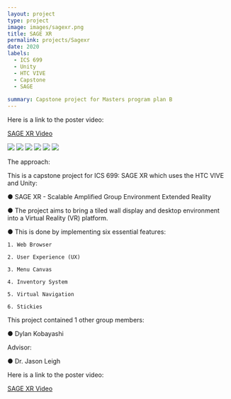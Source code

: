 ```yaml
---
layout: project
type: project
image: images/sagexr.png
title: SAGE XR
permalink: projects/Sagexr
date: 2020
labels:
  - ICS 699
  - Unity
  - HTC VIVE
  - Capstone
  - SAGE
  
summary: Capstone project for Masters program plan B
---
```


Here is a link to the poster video:

<a href="https://drive.google.com/file/d/1wxsR3_8wgIE1nQXdux1PMmMfLicNA6SA/view?usp=sharing"><i class="large youtube icon "></i>SAGE XR Video</a>

<img class="ui image" src="{{ site.baseurl }}/images/folio1.JPG">

<img class="ui image" src="{{ site.baseurl }}/images/folio2.JPG">

<img class="ui image" src="{{ site.baseurl }}/images/folio3.JPG">

<img class="ui image" src="{{ site.baseurl }}/images/folio4.JPG">

<img class="ui image" src="{{ site.baseurl }}/images/folio5.JPG">

<img class="ui image" src="{{ site.baseurl }}/images/folio6.JPG">

The approach:

This is a capstone project for ICS 699: SAGE XR which uses the HTC VIVE and Unity:

●	SAGE XR - Scalable Amplified Group Environment Extended Reality

●	The project aims to bring a tiled wall display and desktop environment into a Virtual Reality (VR) platform.

●	This is done by implementing six essential features:

    1. Web Browser
    
    2. User Experience (UX)
    
    3. Menu Canvas
    
    4. Inventory System
    
    5. Virtual Navigation
    
    6. Stickies

This project contained 1 other group members:

●	Dylan Kobayashi

Advisor:

●	Dr. Jason Leigh

Here is a link to the poster video:

<a href="https://drive.google.com/file/d/1wxsR3_8wgIE1nQXdux1PMmMfLicNA6SA/view?usp=sharing"><i class="large youtube icon "></i>SAGE XR Video</a>

